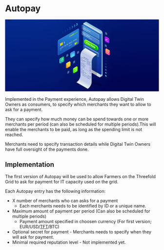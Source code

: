 # Autopay

![](img/autopay.png)

Implemented in the Payment experience, Autopay allows Digital Twin Owners as consumers, to specify which merchants they want to allow to ask for a payment. 

They can specify how much money can be spend towards one or more merchants per period (can also be scheduled for multiple periods).This will enable the merchants to be paid, as long as the spending limit is not reached.

Merchants need to specify transaction details while Digital Twin Owners have full oversight of the payments done. 

## Implementation 

The first version of Autopay will be used to allow Farmers on the Threefold Grid to ask for payment for IT capacity used on the grid. 

Each Autopay entry has the following information: 
- X number of merchants who can asks for a payment 
    - Each merchants needs to be identified by ID or a unique name. 
- Maximum amount of payment per period (Can also be scheduled for multiple periods)
    - Payment amount specified in choosen currency (For first version; EUR/USD/[TFT](theefold:token_what)/BTC)
- Optional secret for payment - Merchants needs to specify when they will ask for payment. 
- Minimal required reputation level - Not implemented yet.






